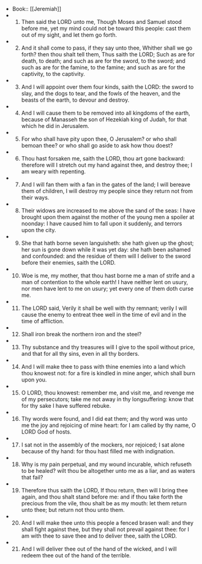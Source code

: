 - Book:: [[Jeremiah]]
- 1. Then said the LORD unto me, Though Moses and Samuel stood before me, yet my mind could not be toward this people: cast them out of my sight, and let them go forth.
- 2. And it shall come to pass, if they say unto thee, Whither shall we go forth? then thou shalt tell them, Thus saith the LORD; Such as are for death, to death; and such as are for the sword, to the sword; and such as are for the famine, to the famine; and such as are for the captivity, to the captivity.
- 3. And I will appoint over them four kinds, saith the LORD: the sword to slay, and the dogs to tear, and the fowls of the heaven, and the beasts of the earth, to devour and destroy.
- 4. And I will cause them to be removed into all kingdoms of the earth, because of Manasseh the son of Hezekiah king of Judah, for that which he did in Jerusalem.
- 5. For who shall have pity upon thee, O Jerusalem? or who shall bemoan thee? or who shall go aside to ask how thou doest?
- 6. Thou hast forsaken me, saith the LORD, thou art gone backward: therefore will I stretch out my hand against thee, and destroy thee; I am weary with repenting.
- 7. And I will fan them with a fan in the gates of the land; I will bereave them of children, I will destroy my people since they return not from their ways.
- 8. Their widows are increased to me above the sand of the seas: I have brought upon them against the mother of the young men a spoiler at noonday: I have caused him to fall upon it suddenly, and terrors upon the city.
- 9. She that hath borne seven languisheth: she hath given up the ghost; her sun is gone down while it was yet day: she hath been ashamed and confounded: and the residue of them will I deliver to the sword before their enemies, saith the LORD.
- 10. Woe is me, my mother, that thou hast borne me a man of strife and a man of contention to the whole earth! I have neither lent on usury, nor men have lent to me on usury; yet every one of them doth curse me.
- 11. The LORD said, Verily it shall be well with thy remnant; verily I will cause the enemy to entreat thee well in the time of evil and in the time of affliction.
- 12. Shall iron break the northern iron and the steel?
- 13. Thy substance and thy treasures will I give to the spoil without price, and that for all thy sins, even in all thy borders.
- 14. And I will make thee to pass with thine enemies into a land which thou knowest not: for a fire is kindled in mine anger, which shall burn upon you.
- 15. O LORD, thou knowest: remember me, and visit me, and revenge me of my persecutors; take me not away in thy longsuffering: know that for thy sake I have suffered rebuke.
- 16. Thy words were found, and I did eat them; and thy word was unto me the joy and rejoicing of mine heart: for I am called by thy name, O LORD God of hosts.
- 17. I sat not in the assembly of the mockers, nor rejoiced; I sat alone because of thy hand: for thou hast filled me with indignation.
- 18. Why is my pain perpetual, and my wound incurable, which refuseth to be healed? wilt thou be altogether unto me as a liar, and as waters that fail?
- 19. Therefore thus saith the LORD, If thou return, then will I bring thee again, and thou shalt stand before me: and if thou take forth the precious from the vile, thou shalt be as my mouth: let them return unto thee; but return not thou unto them.
- 20. And I will make thee unto this people a fenced brasen wall: and they shall fight against thee, but they shall not prevail against thee: for I am with thee to save thee and to deliver thee, saith the LORD.
- 21. And I will deliver thee out of the hand of the wicked, and I will redeem thee out of the hand of the terrible.
